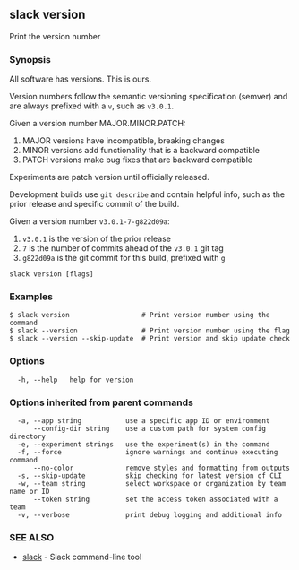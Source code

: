 ## slack version

Print the version number

### Synopsis

All software has versions. This is ours.

Version numbers follow the semantic versioning specification (semver)
and are always prefixed with a `v`, such as `v3.0.1`.

Given a version number MAJOR.MINOR.PATCH:

1. MAJOR versions have incompatible, breaking changes
2. MINOR versions add functionality that is a backward compatible
3. PATCH versions make bug fixes that are backward compatible

Experiments are patch version until officially released.

Development builds use `git describe` and contain helpful info,
such as the prior release and specific commit of the build.

Given a version number `v3.0.1-7-g822d09a`:

1. `v3.0.1`   is the version of the prior release
2. `7`        is the number of commits ahead of the `v3.0.1` git tag
3. `g822d09a` is the git commit for this build, prefixed with `g`

```
slack version [flags]
```

### Examples

```
$ slack version                  # Print version number using the command
$ slack --version                # Print version number using the flag
$ slack --version --skip-update  # Print version and skip update check
```

### Options

```
  -h, --help   help for version
```

### Options inherited from parent commands

```
  -a, --app string           use a specific app ID or environment
      --config-dir string    use a custom path for system config directory
  -e, --experiment strings   use the experiment(s) in the command
  -f, --force                ignore warnings and continue executing command
      --no-color             remove styles and formatting from outputs
  -s, --skip-update          skip checking for latest version of CLI
  -w, --team string          select workspace or organization by team name or ID
      --token string         set the access token associated with a team
  -v, --verbose              print debug logging and additional info
```

### SEE ALSO

* [slack](slack)	 - Slack command-line tool

